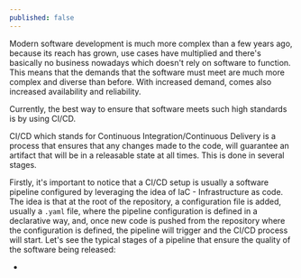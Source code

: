 ```yaml
---
published: false
---
```

Modern software development is much more complex than a few years ago, because its reach has grown, use cases have multiplied and there's basically no business nowadays which doesn't rely on software to function. This means that the demands that the software must meet are much more complex and diverse than before. With increased demand, comes also increased availability and reliability. 

Currently, the best way to ensure that software meets such high standards is by using CI/CD. 

CI/CD which stands for Continuous Integration/Continuous Delivery is a process that ensures that any changes made to the code, will guarantee an artifact that will be in a releasable state at all times. This is done in several stages.

Firstly, it's important to notice that a CI/CD setup is usually a software pipeline configured by leveraging the idea of IaC - Infrastructure as code. The idea is that at the root of the repository, a configuration file is added, usually a `.yaml` file, where the pipeline configuration is defined in a declarative way, and, once new code is pushed from the repository where the configuration is defined, the pipeline will trigger and the CI/CD process will start. Let's see the typical stages of a pipeline that ensure the quality of the software being released:

- 